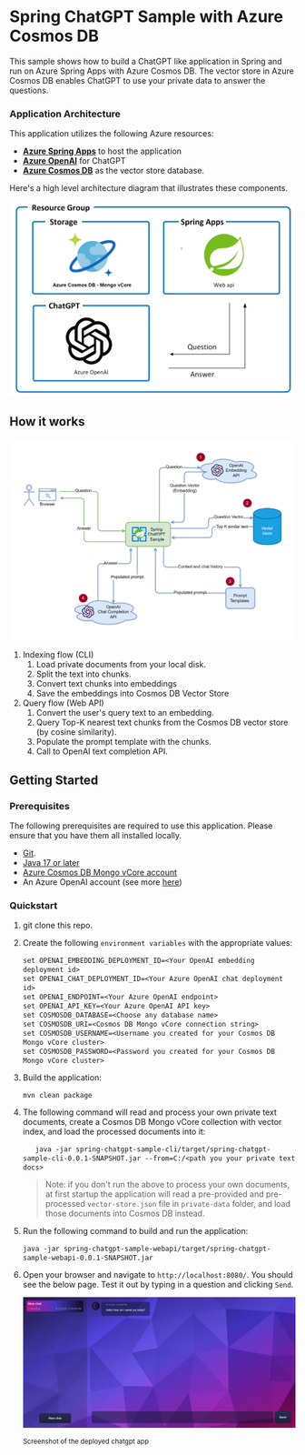 # Spring ChatGPT Sample with Azure Cosmos DB

This sample shows how to build a ChatGPT like application in Spring and run on Azure Spring Apps with Azure Cosmos DB. The vector store in Azure Cosmos DB enables ChatGPT to use your private data to answer the questions.

### Application Architecture

This application utilizes the following Azure resources:

- [**Azure Spring Apps**](https://docs.microsoft.com/azure/spring-apps/) to host the application
- [**Azure OpenAI**](https://docs.microsoft.com/azure/cognitive-services/openai/) for ChatGPT
- [**Azure Cosmos DB**](https://learn.microsoft.com/azure/cosmos-db/mongodb/vcore/) as the vector store database.

Here's a high level architecture diagram that illustrates these components.

!["Application architecture diagram"](assets/resources.png)

## How it works

![Workflow](./docs/workflow.png)

1. Indexing flow (CLI)
   1. Load private documents from your local disk.
   1. Split the text into chunks.
   1. Convert text chunks into embeddings
   1. Save the embeddings into Cosmos DB Vector Store
1. Query flow (Web API)
   1. Convert the user's query text to an embedding.
   1. Query Top-K nearest text chunks from the Cosmos DB vector store (by cosine similarity).
   1. Populate the prompt template with the chunks.
   1. Call to OpenAI text completion API.


## Getting Started

### Prerequisites

The following prerequisites are required to use this application. Please ensure that you have them all installed locally.

- [Git](http://git-scm.com/).
- [Java 17 or later](https://learn.microsoft.com/java/openjdk/install)
- [Azure Cosmos DB Mongo vCore account](https://docs.microsoft.com/azure/cosmos-db/mongodb/vcore/create-account)
- An Azure OpenAI account (see more [here](https://customervoice.microsoft.com/Pages/ResponsePage.aspx?id=v4j5cvGGr0GRqy180BHbR7en2Ais5pxKtso_Pz4b1_xUOFA5Qk1UWDRBMjg0WFhPMkIzTzhKQ1dWNyQlQCN0PWcu))

### Quickstart

1. git clone this repo.
2. Create the following `environment variables` with the appropriate values:

   ```shell
   set OPENAI_EMBEDDING_DEPLOYMENT_ID=<Your OpenAI embedding deployment id>
   set OPENAI_CHAT_DEPLOYMENT_ID=<Your Azure OpenAI chat deployment id>
   set OPENAI_ENDPOINT=<Your Azure OpenAI endpoint>
   set OPENAI_API_KEY=<Your Azure OpenAI API key>
   set COSMOSDB_DATABASE=<Choose any database name>
   set COSMOSDB_URI=<Cosmos DB Mongo vCore connection string>
   set COSMOSDB_USERNAME=<Username you created for your Cosmos DB Mongo vCore cluster>
   set COSMOSDB_PASSWORD=<Password you created for your Cosmos DB Mongo vCore cluster>
   ```

3. Build the application:

   ```shell
   mvn clean package
   ```  

4. The following command will read and process your own private text documents, create a Cosmos DB Mongo vCore collection with vector index, and load the processed documents into it:

   ```shell
      java -jar spring-chatgpt-sample-cli/target/spring-chatgpt-sample-cli-0.0.1-SNAPSHOT.jar --from=C:/<path you your private text docs>

   ```
   > Note: if you don't run the above to process your own documents, at first startup the application will read a pre-provided and pre-processed `vector-store.json` file in `private-data` folder, and load those documents into Cosmos DB instead.

5. Run the following command to build and run the application:

   ```shell
   java -jar spring-chatgpt-sample-webapi/target/spring-chatgpt-sample-webapi-0.0.1-SNAPSHOT.jar
   ```
6. Open your browser and navigate to `http://localhost:8080/`. You should see the below page. Test it out by typing in a question and clicking `Send`.

   !["Screenshot of deployed chatgpt app"](assets/chatgpt.png)

   <sup>Screenshot of the deployed chatgpt app</sup>